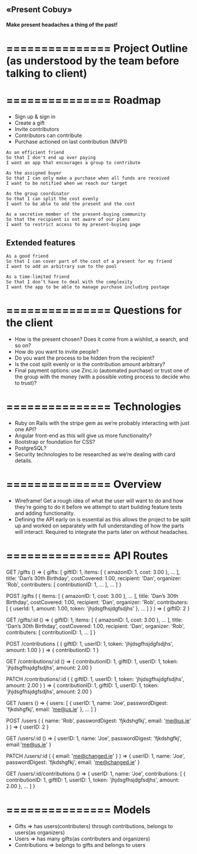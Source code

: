 ## «Present Cobuy» ##
#### Make present headaches a thing of the past! ####

===============
Project Outline (as understood by the team before talking to client)
===============

===============
Roadmap
===============

- Sign up & sign in
- Create a gift
- Invite contributors
- Contributors can contribute
- Purchase actioned on last contribution (MVP1)

```
As an efficient friend
So that I don't end up over paying
I want an app that encourages a group to contribute

As the assigned buyer
So that I can only make a purchase when all funds are received
I want to be notified when we reach our target

As the group coordinator
So that I can split the cost evenly
I want to be able to add the present and the cost

As a secretive member of the present-buying community
So that the recipient is not aware of our plans
I want to restrict access to my present-buying page
```


Extended features
-----------------

```
As a good friend
So that I can cover part of the cost of a present for my friend
I want to add an arbitrary sum to the pool

As a time-limited friend
So that I don’t have to deal with the complexity
I want the app to be able to manage purchase including postage
```

===============
Questions for the client
===============

* How is the present chosen? Does it come from a wishlist, a search, and so on?
* How do you want to invite people?
* Do you want the process to be hidden from the recipient?
* Is the cost split evenly or is the contribution amount arbitrary?
* Final payment options: use Zinc.io (automated purchase) or trust one of the group with the money (with a possible voting process to decide who to trust)?

===============
Technologies
===============

* Ruby on Rails with the stripe gem as we’re probably interacting with just one API?
* Angular front-end as this will give us more functionality?
* Bootstrap or foundation for CSS?
* PostgreSQL?
* Security technologies to be researched as we’re dealing with card details.

===============
Overview
===============

* Wireframe! Get a rough idea of what the user will want to do and how they’re going to do it before we attempt to start building feature tests and adding functionality.
* Defining the API early on is essential as this allows the project to be split up and worked on separately with full understanding of how the parts will interact. Required to integrate the parts later on without headaches.

===============
API Routes
===============

GET /gifts () => { gifts: [ giftID: 1, items: [ { amazonID: 1, cost: 3.00 }, … ], title: 'Dan’s 30th Birthday', costCovered: 1.00, recipient: 'Dan', organizer: 'Rob', contributers: [ contributionID: 1, … ], … ] }

POST /gifts ( { items: [ { amazonID: 1, cost: 3.00 }, … ], title: 'Dan’s 30th Birthday', costCovered: 1.00, recipient: 'Dan', organizer: 'Rob', contributers: [ { userId: 1, amount: 1.00, token: 'jhjdsgfhsjdgfsdjhs' }, … ] } ) => { giftID: 2 }

GET /gifts/:id () => { giftID: 1, items: [ { amazonID: 1, cost: 3.00 }, … ], title: 'Dan’s 30th Birthday', costCovered: 1.00, recipient: 'Dan', organizer: 'Rob', contributers: [ contributionID: 1, … ] }

POST /contributions ( { giftID: 1, userID: 1, token: 'jhjdsgfhsjdgfsdjhs', amount: 1.00 } ) => { contributionID: 1 }

GET /contributions/:id () => { contributionID: 1, giftID: 1, userID: 1, token: 'jhjdsgfhsjdgfsdjhs', amount: 2.00 }

PATCH /contributions/:id ( { giftID: 1, userID: 1, token: 'jhjdsgfhsjdgfsdjhs', amount: 2.00 } ) => { contributionID: 1, giftID: 1, userID: 1, token: 'jhjdsgfhsjdgfsdjhs', amount: 2.00 }

GET /users () => { users: [ { userID: 1, name: 'Joe', passwordDigest: 'fjkdshgfkj', email: 'me@us.ie' }, … ] }

POST /users ( { name: 'Rob', passwordDigest: 'fjkdshgfkj', email: 'me@us.ie' } ) => { userID: 2 }

GET /users/:id () => { userID: 1, name: 'Joe', passwordDigest: 'fjkdshgfkj', email:'me@us.ie' }

PATCH /users/:id ( { email: 'me@changed.ie' } ) => { userID: 1, name: 'Joe', passwordDigest: 'fjkdshgfkj', email: 'me@changed.ie' }

GET /users/:id/contributions () => { userID: 1, name: 'Joe', contributions: [ { contributionID: 1, giftID: 1, userID: 1, token: 'jhjdsgfhsjdgfsdjhs', amount: 2.00 }, … ] }


===============
Models
===============

- Gifts => has users(contributers) through contributions, belongs to users(as organizers)
- Users => has many gifts(as contributers and organizers)
- Contributions => belongs to gifts and belongs to users
